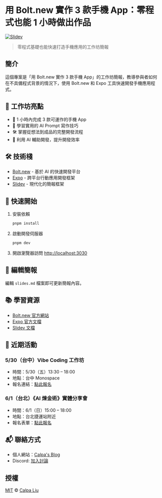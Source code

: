 # 用 Bolt.new 實作 3 款手機 App：零程式也能 1 小時做出作品

[![Slidev](https://img.shields.io/badge/made%20with-Slidev-2ecc71)](https://sli.dev/)

> 零程式基礎也能快速打造手機應用的工作坊簡報

## 簡介

這個專案是「用 Bolt.new 實作 3 款手機 App」的工作坊簡報，教導參與者如何在不具備程式背景的情況下，使用 Bolt.new 和 Expo 工具快速開發手機應用程式。

## 📱 工作坊亮點

- 🚀 1 小時內完成 3 款可運作的手機 App
- 🧠 學習實用的 AI Prompt 寫作技巧
- 🛠️ 掌握從想法到成品的完整開發流程
- 🤖 利用 AI 輔助開發，提升開發效率

## 🛠 技術棧

- [Bolt.new](https://bolt.new/) - 基於 AI 的快速開發平台
- [Expo](https://expo.dev/) - 跨平台行動應用開發框架
- [Slidev](https://sli.dev/) - 現代化的簡報框架

## 🚀 快速開始

1. 安裝依賴
   ```bash
   pnpm install
   ```

2. 啟動開發伺服器
   ```bash
   pnpm dev
   ```

3. 開啟瀏覽器訪問 [http://localhost:3030](http://localhost:3030)

## 📝 編輯簡報

編輯 `slides.md` 檔案即可更新簡報內容。

## 📚 學習資源

- [Bolt.new 官方網站](https://bolt.new/)
- [Expo 官方文檔](https://docs.expo.dev/)
- [Slidev 文檔](https://sli.dev/)

## 📅 近期活動

### 5/30（台中）Vibe Coding 工作坊
- 時間：5/30（五）13:30 – 18:00
- 地點：台中 Monospace
- 報名連結：[點此報名](https://go.calpa.me/2025-05-30)

### 6/1（台北）《AI 煉金術》實體分享會
- 時間：6/1（日）15:00 – 18:00
- 地點：台北捷運站附近
- 報名表單：[點此報名](https://go.calpa.me/2025-06-01)

## 📬 聯絡方式

- 個人網站：[Calpa's Blog](https://calpa.me/)
- Discord: [加入討論](https://discord.gg/Cb9F6MTC26)

## 授權

[MIT](LICENSE) © [Calpa Liu](https://github.com/calpa)
